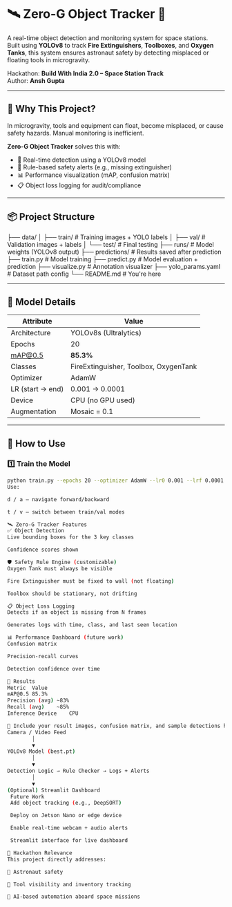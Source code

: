 # 🛰️ Zero-G Object Tracker 🚀

A real-time object detection and monitoring system for space stations.  
Built using **YOLOv8** to track **Fire Extinguishers**, **Toolboxes**, and **Oxygen Tanks**, this system ensures astronaut safety by detecting misplaced or floating tools in microgravity.

Hackathon: **Build With India 2.0 – Space Station Track**  
Author: **Ansh Gupta**

---

## 🌌 Why This Project?

In microgravity, tools and equipment can float, become misplaced, or cause safety hazards. Manual monitoring is inefficient.

**Zero-G Object Tracker** solves this with:
- 🧠 Real-time detection using a YOLOv8 model
- 🛑 Rule-based safety alerts (e.g., missing extinguisher)
- 📊 Performance visualization (mAP, confusion matrix)
- 📋 Object loss logging for audit/compliance

---

## 📦 Project Structure

├── data/
│ ├── train/ # Training images + YOLO labels
│ ├── val/ # Validation images + labels
│ └── test/ # Final testing
├── runs/ # Model weights (YOLOv8 output)
├── predictions/ # Results saved after prediction
├── train.py # Model training
├── predict.py # Model evaluation + prediction
├── visualize.py # Annotation visualizer
├── yolo_params.yaml # Dataset path config
└── README.md # You're here

---

## 🧠 Model Details

| Attribute        | Value                  |
|------------------|------------------------|
| Architecture     | YOLOv8s (Ultralytics)  |
| Epochs           | 20                     |
| mAP@0.5          | **85.3%**              |
| Classes          | FireExtinguisher, Toolbox, OxygenTank |
| Optimizer        | AdamW                  |
| LR (start → end) | 0.001 → 0.0001         |
| Device           | CPU (no GPU used)      |
| Augmentation     | Mosaic = 0.1           |

---

## 🔧 How to Use

### 1️⃣ Train the Model

```bash
python train.py --epochs 20 --optimizer AdamW --lr0 0.001 --lrf 0.0001 --momentum 0.2 --mosaic 0.1
Use:

d / a — navigate forward/backward

t / v — switch between train/val modes

🛰️ Zero-G Tracker Features
✅ Object Detection
Live bounding boxes for the 3 key classes

Confidence scores shown

🛡️ Safety Rule Engine (customizable)
Oxygen Tank must always be visible

Fire Extinguisher must be fixed to wall (not floating)

Toolbox should be stationary, not drifting

📋 Object Loss Logging
Detects if an object is missing from N frames

Generates logs with time, class, and last seen location

📊 Performance Dashboard (future work)
Confusion matrix

Precision-recall curves

Detection confidence over time

🧪 Results
Metric	Value
mAP@0.5	85.3%
Precision (avg)	~83%
Recall (avg)	~85%
Inference Device	CPU

🔻 Include your result images, confusion matrix, and sample detections here.
Camera / Video Feed
        │
        ▼
YOLOv8 Model (best.pt)
        │
        ▼
Detection Logic → Rule Checker → Logs + Alerts
        │
        ▼
(Optional) Streamlit Dashboard
 Future Work
 Add object tracking (e.g., DeepSORT)

 Deploy on Jetson Nano or edge device

 Enable real-time webcam + audio alerts

 Streamlit interface for live dashboard

📝 Hackathon Relevance
This project directly addresses:

🔐 Astronaut safety

🧰 Tool visibility and inventory tracking

🧠 AI-based automation aboard space missions